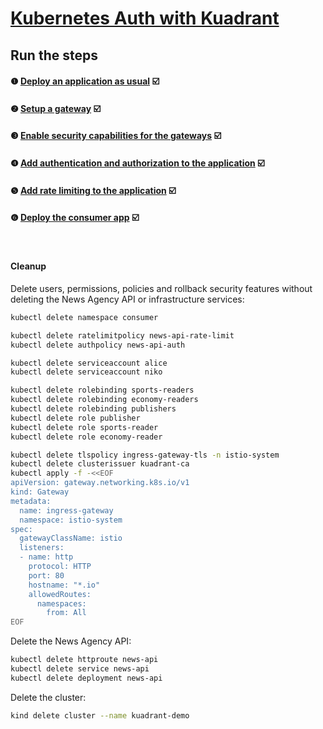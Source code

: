 # [Kubernetes Auth with Kuadrant](README.md)

## Run the steps

#### ❶ [Deploy an application as usual](1-deploy.md) ☑️
#### ❷ [Setup a gateway](2-gateway.md) ☑️
#### ❸ [Enable security capabilities for the gateways](3-kuadrant.md) ☑️
#### ❹ [Add authentication and authorization to the application](4-auth.md) ☑️
#### ❺ [Add rate limiting to the application](5-rate-limit.md) ☑️
#### ❻ [Deploy the consumer app](6-consumer.md) ☑️

<br/>

#### Cleanup

Delete users, permissions, policies and rollback security features without deleting the News Agency API or infrastructure services:

```sh
kubectl delete namespace consumer

kubectl delete ratelimitpolicy news-api-rate-limit
kubectl delete authpolicy news-api-auth

kubectl delete serviceaccount alice
kubectl delete serviceaccount niko

kubectl delete rolebinding sports-readers
kubectl delete rolebinding economy-readers
kubectl delete rolebinding publishers
kubectl delete role publisher
kubectl delete role sports-reader
kubectl delete role economy-reader

kubectl delete tlspolicy ingress-gateway-tls -n istio-system
kubectl delete clusterissuer kuadrant-ca
kubectl apply -f -<<EOF
apiVersion: gateway.networking.k8s.io/v1
kind: Gateway
metadata:
  name: ingress-gateway
  namespace: istio-system
spec:
  gatewayClassName: istio
  listeners:
  - name: http
    protocol: HTTP
    port: 80
    hostname: "*.io"
    allowedRoutes:
      namespaces:
        from: All
EOF
```

Delete the News Agency API:

```sh
kubectl delete httproute news-api
kubectl delete service news-api
kubectl delete deployment news-api
```

Delete the cluster:

```sh
kind delete cluster --name kuadrant-demo
```
